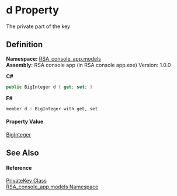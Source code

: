 # d Property


The private part of the key



## Definition
**Namespace:** <a href="bdc57f46-1f04-8b17-3c15-f40e95142598">RSA_console_app.models</a>  
**Assembly:** RSA console app (in RSA console app.exe) Version: 1.0.0

**C#**
``` C#
public BigInteger d { get; set; }
```
**F#**
``` F#
member d : BigInteger with get, set
```



#### Property Value
<a href="https://learn.microsoft.com/dotnet/api/system.numerics.biginteger" target="_blank" rel="noopener noreferrer">BigInteger</a>

## See Also


#### Reference
<a href="dbb46452-9995-a322-b3ff-b7b434e83b1d">PrivateKey Class</a>  
<a href="bdc57f46-1f04-8b17-3c15-f40e95142598">RSA_console_app.models Namespace</a>  
